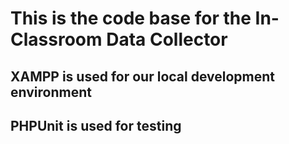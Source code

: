 # This is the code base for the In-Classroom Data Collector
<h2>XAMPP is used for our local development environment</h2>
<h2>PHPUnit is used for testing</h2>
